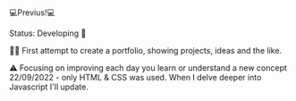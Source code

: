 💻Previus!💻

Status: Developing 🌱

 🧑‍🎓 First attempt to create a portfolio,
showing projects, ideas and the like.

 ⚠️ Focusing on improving each day you learn or understand a new concept
22/09/2022 - only HTML & CSS was used.
When I delve deeper into Javascript I'll update.

